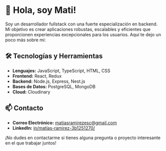 # 👋 Hola, soy Mati!
 

Soy un desarrollador fullstack con una fuerte especialización en backend. Mi objetivo es crear aplicaciones robustas, escalables y eficientes que proporcionen experiencias excepcionales para los usuarios. Aquí te dejo un poco más sobre mí:

## 🛠️ Tecnologías y Herramientas
- **Lenguajes:** JavaScript, TypeScript, HTML, CSS
- **Frontend:** React, Redux
- **Backend:** Node.js, Express, Nest.js
- **Bases de Datos:** PostgreSQL, MongoDB
- **Cloud:** Cloudinary

## 📫 Contacto

- **Correo Electrónico:** matiasramirezesc@gmail.com
- **LinkedIn:** [in/matías-ramirez-3b1251270/](https://www.linkedin.com/in/mat%C3%ADas-ramirez-3b1251270/) 

¡No dudes en contactarme si tienes alguna pregunta o proyecto interesante en el que trabajar juntos!
<!--
**MatiasRamirez1/MatiasRamirez1** is a ✨ _special_ ✨ repository because its `README.md` (this file) appears on your GitHub profile.

Here are some ideas to get you started:

- 🔭 I’m currently working on ...
- 🌱 I’m currently learning ...
- 👯 I’m looking to collaborate on ...
- 🤔 I’m looking for help with ...
- 💬 Ask me about ...
- 📫 How to reach me: ...
- 😄 Pronouns: ...
- ⚡ Fun fact: ...
-->
